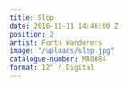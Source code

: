 ```yaml
---
title: Slop
date: 2016-11-11 14:46:00 Z
position: 2
artist: Forth Wanderers
image: "/uploads/slop.jpg"
catalogue-number: MA0084
format: 12" / Digital
---
```


